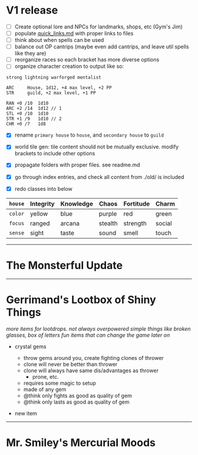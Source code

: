 # V1 release

- [ ] Create optional lore and NPCs for landmarks, shops, etc (Gym's Jim)
- [ ] populate [quick_links.md](./quick_links.md) with proper links to files  
- [ ] think about when spells can be used
- [ ] balance out OP cantrips (maybe even add cantrips, and leave util spells like they are)
- [ ] reorganize races so each bracket has more diverse options
- [ ] organize character creation to output like so:
```
strong lightning warforged mentalist

ARC     House, 1d12, +4 max level, +2 PP
STR     guild, +2 max level, +1 PP

RAN +0 /10  1d10
ARC +2 /14  1d12 // 1
STL +0 /10  1d10
STR +1 /9   1d10 // 2
CHR +0 /7   1d8
```

- [x] rename `primary house` to `house`, and `secondary house` to `guild`
- [x] world tile gen: tile content should not be mutually exclusive. modify brackets to include other options
- [x] propagate folders with proper files. see readme.md
- [x] go through index entries, and check all content from ./old/ is included

- [x] redo classes into below


| `house` | Integrity | Knowledge | Chaos   | Fortitude | Charm  |
|---------|-----------|-----------|---------|-----------|--------|
| `color` | yellow    | blue      | purple  | red       | green  |
| `focus` | ranged    | arcana    | stealth | strength  | social |
| `sense` | sight     | taste     | sound   | smell     | touch  |



---

# The Monsterful Update

---

# Gerrimand's Lootbox of Shiny Things
_more items for lootdrops. not always overpowered_
_simple things like broken glasses, box of letters_
_fun items that can change the game later on_

- crystal gems
    - throw gems around you, create fighting clones of thrower
    - clone will never be better than thrower
    - clone will always have same dis/advantages as thrower
        - prone, etc. 
    - requires some magic to setup
    - made of any gem 
    - @think only fights as good as quality of gem 
    - @think only lasts as good as quality of gem

- new item

---

# Mr. Smiley's Mercurial Moods
